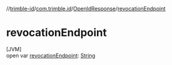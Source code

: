 //[trimble-id](../../../index.md)/[com.trimble.id](../index.md)/[OpenIdResponse](index.md)/[revocationEndpoint](revocation-endpoint.md)

# revocationEndpoint

[JVM]\
open var [revocationEndpoint](revocation-endpoint.md): [String](https://docs.oracle.com/javase/8/docs/api/java/lang/String.html)
